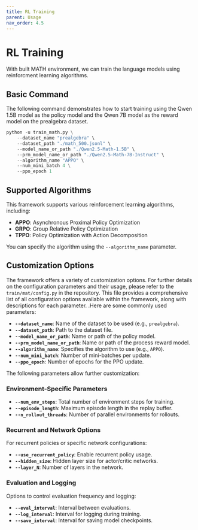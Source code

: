 ```yaml
---
title: RL Training
parent: Usage
nav_order: 4.5
---
```



# RL Training
With built MATH environment, we can train the language models using reinforcment learning algorithms.

## Basic Command
The following command demonstrates how to start training using the Qwen 1.5B model as the policy model and the Qwen 7B model as the reward model on the prealgebra dataset.



```python
python -u train_math.py \
    --dataset_name "prealgebra" \
    --dataset_path "./math_500.jsonl" \
    --model_name_or_path "./Qwen2.5-Math-1.5B" \         
    --prm_model_name_or_path "./Qwen2.5-Math-7B-Instruct" \
    --algorithm_name "APPO" \
    --num_mini_batch 4 \
    --ppo_epoch 1
```


## Supported Algorithms

This framework supports various reinforcement learning algorithms, including:

- **APPO**: Asynchronous Proximal Policy Optimization
- **GRPO**: Group Relative Policy Optimization
- **TPPO**: Policy Optimization with Action Decomposition

You can specify the algorithm using the `--algorithm_name` parameter.

## Customization Options

The framework offers a variety of customization options. For further details on the configuration parameters and their usage, please refer to the `train/mat/config.py` in the repository. This file provides a comprehensive list of all configuration options available within the framework, along with descriptions for each parameter.
.Here are some commonly used parameters:

- **`--dataset_name`**: Name of the dataset to be used (e.g., `prealgebra`).
- **`--dataset_path`**: Path to the dataset file.
- **`--model_name_or_path`**: Name or path of the policy model.
- **`--prm_model_name_or_path`**: Name or path of the process reward model.
- **`--algorithm_name`**: Specifies the algorithm to use (e.g., `APPO`).
- **`--num_mini_batch`**: Number of mini-batches per update.
- **`--ppo_epoch`**: Number of epochs for the PPO update.

The following parameters allow further customization:
### Environment-Specific Parameters



- **`--num_env_steps`**: Total number of environment steps for training.
- **`--episode_length`**: Maximum episode length in the replay buffer.
- **`--n_rollout_threads`**: Number of parallel environments for rollouts.

### Recurrent and Network Options

For recurrent policies or specific network configurations:

- **`--use_recurrent_policy`**: Enable recurrent policy usage.
- **`--hidden_size`**: Hidden layer size for actor/critic networks.
- **`--layer_N`**: Number of layers in the network.

### Evaluation and Logging

Options to control evaluation frequency and logging:

- **`--eval_interval`**: Interval between evaluations.
- **`--log_interval`**: Interval for logging during training.
- **`--save_interval`**: Interval for saving model checkpoints.
